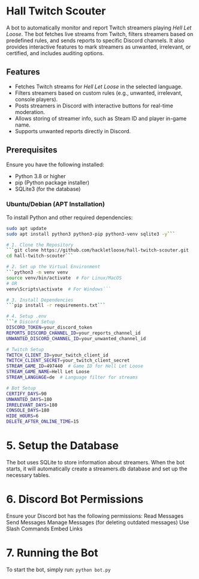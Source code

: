 # Hall Twitch Scouter

A bot to automatically monitor and report Twitch streamers playing *Hell Let Loose*. The bot fetches live streams from Twitch, filters streamers based on predefined rules, and sends reports to specific Discord channels. It also provides interactive features to mark streamers as unwanted, irrelevant, or certified, and includes auditing options.

## Features

- Fetches Twitch streams for *Hell Let Loose* in the selected language.
- Filters streamers based on custom rules (e.g., unwanted, irrelevant, console players).
- Posts streamers in Discord with interactive buttons for real-time moderation.
- Allows storing of streamer info, such as Steam ID and player in-game name.
- Supports unwanted reports directly in Discord.

## Prerequisites

Ensure you have the following installed:

- Python 3.8 or higher
- pip (Python package installer)
- SQLite3 (for the database)

### Ubuntu/Debian (APT Installation)

To install Python and other required dependencies:

```bash
sudo apt update
sudo apt install python3 python3-pip python3-venv sqlite3 -y```

# 1. Clone the Repository
```git clone https://github.com/hackletloose/hall-twitch-scouter.git
cd hall-twitch-scouter```

# 2. Set up the Virtual Environment
```python3 -m venv venv
source venv/bin/activate  # For Linux/MacOS
# OR
venv\Scripts\activate  # For Windows```

# 3. Install Dependencies
```pip install -r requirements.txt```

# 4. Setup .env
```# Discord Setup
DISCORD_TOKEN=your_discord_token
REPORTS_DISCORD_CHANNEL_ID=your_reports_channel_id
UNWANTED_DISCORD_CHANNEL_ID=your_unwanted_channel_id

# Twitch Setup
TWITCH_CLIENT_ID=your_twitch_client_id
TWITCH_CLIENT_SECRET=your_twitch_client_secret
STREAM_GAME_ID=497440  # Game ID for Hell Let Loose
STREAM_GAME_NAME=Hell Let Loose
STREAM_LANGUAGE=de  # Language filter for streams

# Bot Setup
CERTIFY_DAYS=90
UNWANTED_DAYS=180
IRRELEVANT_DAYS=180
CONSOLE_DAYS=180
HIDE_HOURS=6
DELETE_AFTER_ONLINE_TIME=15
```
# 5. Setup the Database
The bot uses SQLite to store information about streamers. When the bot starts, it will automatically create a streamers.db database and set up the necessary tables.

# 6. Discord Bot Permissions
Ensure your Discord bot has the following permissions:
Read Messages
Send Messages
Manage Messages (for deleting outdated messages)
Use Slash Commands
Embed Links

# 7. Running the Bot
To start the bot, simply run:
```python bot.py```
